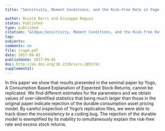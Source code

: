 ```yaml
---
title: "Sensitivity, Moment Conditions, and the Risk-free Rate in Yogo (2006)"

author: Nicola Borri and Giuseppe Ragusa
status: Published
type: published
citation: "&ldquo;Sensitivity, Moment Conditions, and the Risk-free Rate in Yogo (2006).&rdquo; Critical Review of Finance, 6(2):281-293"
tag:
subjects:
comments: no
file: ccapm.pdf
date: 2017-09-01
publishdate: 2017-09-01
doi: http://dx.doi.org/10.2139/ssrn.2855792
supplemental: 
---
```


In this paper we show that results presented in the seminal paper by Yogo, A Consumption Based Explanation of Expected Stock Returns, cannot be replicated. We find different estimates for the parameters and we obtain values of over-identified statistics that being much larger than those in the original paper indicate rejection of the durable consumption asset pricing model. By careful inspection of Yogo’s replication files, we were able to track down the inconsistency to a coding bug. The rejection of the durable model is exemplified by its inability to simultaneously explain the risk-free rate and excess stock returns.